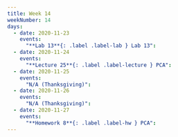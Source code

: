 ```yaml
---
title: Week 14
weekNumber: 14
days:
  - date: 2020-11-23
    events:
      "**Lab 13**{: .label .label-lab } Lab 13":
  - date: 2020-11-24
    events:
      "**Lecture 25**{: .label .label-lecture } PCA":
  - date: 2020-11-25
    events:
      "N/A (Thanksgiving)":
  - date: 2020-11-26
    events:
      "N/A (Thanksgiving)":
  - date: 2020-11-27
    events:
      "**Homework 8**{: .label .label-hw } PCA":
---
```

